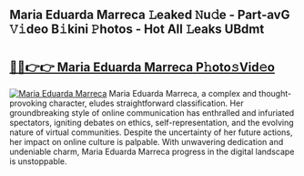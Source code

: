 ## Maria Eduarda Marreca 𝙻eaked 𝙽u𝚍e - Part-avG 𝚅𝚒deo B𝚒kini 𝙿hotos - Hot All 𝙻eaks UBdmt

# <h2><a href="http://ld5nb3n.urlbe.top/?page=Maria+Eduarda+Marreca">🔗🔗👉👉 Maria Eduarda Marreca P𝚑oto𝚜Vid𝚎o</a></h2>

[![Maria Eduarda Marreca](https://i.imgur.com/eBuTRDB.gif)](http://ld5nb3n.urlbe.top/?page=Maria+Eduarda+Marreca)
Maria Eduarda Marreca, a complex and thought-provoking character, eludes straightforward classification. Her groundbreaking style of online communication has enthralled and infuriated spectators, igniting debates on ethics, self-representation, and the evolving nature of virtual communities. Despite the uncertainty of her future actions, her impact on online culture is palpable. With unwavering dedication and undeniable charm, Maria Eduarda Marreca progress in the digital landscape is unstoppable.
